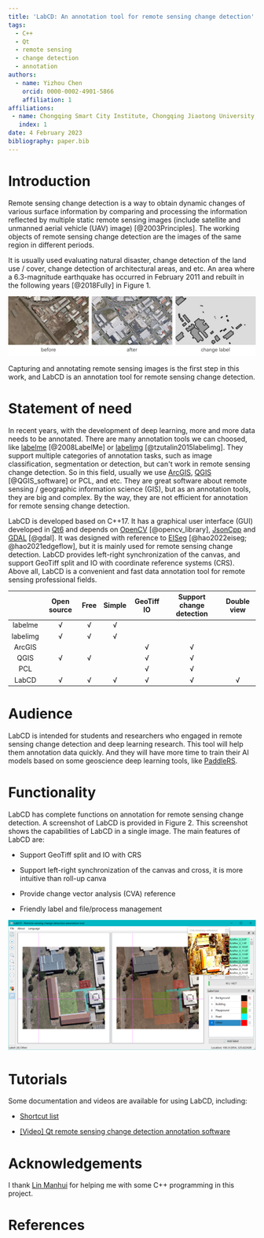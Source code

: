 ```yaml
---
title: 'LabCD: An annotation tool for remote sensing change detection'
tags:
  - C++
  - Qt
  - remote sensing
  - change detection
  - annotation
authors:
  - name: Yizhou Chen
    orcid: 0000-0002-4901-5866
    affiliation: 1
affiliations:
 - name: Chongqing Smart City Institute, Chongqing Jiaotong University, China
   index: 1
date: 4 February 2023
bibliography: paper.bib
---
```


# Introduction

Remote sensing change detection is a way to obtain dynamic changes of various surface information by comparing and processing the information reflected by multiple static remote sensing images (include satellite and unmanned aerial vehicle (UAV) image) [@2003Principles]. The working objects of remote sensing change detection are the images of the same region in different periods.

It is usually used  evaluating natural disaster, change detection of the land use / cover, change detection of architectural areas, and etc. An area where a 6.3-magnitude earthquake has occurred in February 2011 and rebuilt in the following years [@2018Fully]  in Figure 1.

![Building change detection](images/cd.jpg)

Capturing and annotating remote sensing images is the first step in this work, and LabCD is an annotation tool for remote sensing change detection.

# Statement of need

In recent years, with the development of deep learning, more and more data needs to be annotated. There are many annotation tools we can choosed, like [labelme](https://github.com/wkentaro/labelme) [@2008LabelMe] or [labelimg](https://github.com/heartexlabs/labelImg) [@tzutalin2015labelimg]. They support multiple categories of annotation tasks, such as image classification, segmentation or detection, but can't work in remote sensing change detection. So in this field, usually we use [ArcGIS](https://www.arcgis.com/index.html), [QGIS](https://github.com/qgis/QGIS) [@QGIS_software] or PCL, and etc. They are great software about remote sensing / geographic information science (GIS), but as an annotation tools, they are big and complex. By the way, they are not efficient for annotation for remote sensing change detection.

LabCD is developed based on C++17. It has a graphical user interface (GUI) developed in [Qt6](https://www.qt.io/product/qt6) and depends on [OpenCV](https://github.com/opencv/opencv) [@opencv_library], [JsonCpp](https://github.com/open-source-parsers/jsoncpp) and [GDAL](https://gdal.org/) [@gdal]. It was designed with reference to [EISeg](https://github.com/PaddlePaddle/PaddleSeg/tree/release/2.7/EISeg) [@hao2022eiseg; @hao2021edgeflow], but it is mainly used for remote sensing change detection. LabCD provides left-right synchronization of the canvas, and support GeoTiff split and IO with coordinate reference systems (CRS). Above all, LabCD is a convenient and fast data annotation tool for remote sensing professional fields.

|          | Open source | Free | Simple | GeoTiff IO | Support change detection | Double view |
| :------: | :---------: | :--: | :----: | :--------: | :----------------------: | :---------: |
| labelme  |      √      |  √   |   √    |            |                          |             |
| labelimg |      √      |  √   |   √    |            |                          |             |
|  ArcGIS  |             |      |        |     √      |            √             |             |
|   QGIS   |      √      |  √   |        |     √      |            √             |             |
|   PCL    |             |      |        |     √      |            √             |             |
|  LabCD   |      √      |  √   |   √    |     √      |            √             |      √      |

# Audience

LabCD is intended for students and researchers who engaged in remote sensing change detection and deep learning research. This tool will help them  annotation data quickly. And they will have more time to train their AI models based on some geoscience deep learning tools, like [PaddleRS](https://github.com/PaddlePaddle/PaddleRS).

# Functionality

LabCD has complete functions on annotation for remote sensing change detection. A screenshot of LabCD is provided in Figure 2. This screenshot shows the capabilities of LabCD in a single image. The main features of LabCD are:

- Support GeoTiff split and IO with CRS

- Support left-right synchronization of the canvas and cross, it is more intuitive than roll-up canva

- Provide change vector analysis (CVA) reference

- Friendly label and file/process management

![A screenshot of LabCD. Two images are being annotated.](images/gui.png)

# Tutorials

Some documentation and videos are available for using LabCD, including:

- [Shortcut list](https://github.com/geoyee/LabCD/wiki/%E5%BF%AB%E6%8D%B7%E9%94%AE%E5%88%97%E8%A1%A8)

- [[Video] Qt remote sensing change detection annotation software](https://www.bilibili.com/video/BV11j411T7up?t=23.2)

# Acknowledgements

I thank [Lin Manhui](https://github.com/Bobholamovic) for helping me with some C++ programming in this project.

# References
